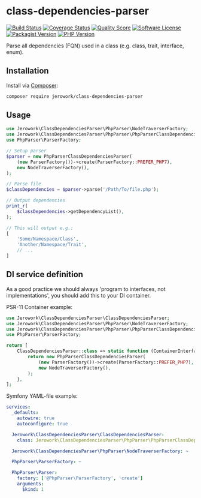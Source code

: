 # class-dependencies-parser
[![Build Status](https://img.shields.io/endpoint.svg?url=https%3A%2F%2Factions-badge.atrox.dev%2Fjerowork%2Fclass-dependencies-parser%2Fbadge%3Fref%3Dmain&style=flat-square)](https://github.com/jerowork/class-dependencies-parser/actions)
[![Coverage Status](https://img.shields.io/scrutinizer/coverage/g/jerowork/class-dependencies-parser.svg?style=flat-square)](https://scrutinizer-ci.com/g/jerowork/class-dependencies-parser/code-structure)
[![Quality Score](https://img.shields.io/scrutinizer/g/jerowork/class-dependencies-parser.svg?style=flat-square)](https://scrutinizer-ci.com/g/jerowork/class-dependencies-parser)
[![Software License](https://img.shields.io/badge/license-MIT-brightgreen.svg?style=flat-square)](LICENSE)
[![Packagist Version](https://img.shields.io/packagist/v/jerowork/class-dependencies-parser.svg?style=flat-square&include_prereleases)](https://packagist.org/packages/jerowork/class-dependencies-parser)
[![PHP Version](https://img.shields.io/badge/php-%5E8.1-8892BF.svg?style=flat-square)](http://www.php.net)

Parse all dependencies (FQN) used in a class (e.g. class, trait, interface, enum).

## Installation
Install via [Composer](https://getcomposer.org/):

```bash
composer require jerowork/class-dependencies-parser
```

## Usage
```php
use Jerowork\ClassDependenciesParser\PhpParser\NodeTraverserFactory;
use Jerowork\ClassDependenciesParser\PhpParser\PhpParserClassDependenciesParser;
use PhpParser\ParserFactory;

// Setup parser
$parser = new PhpParserClassDependenciesParser(
    (new ParserFactory())->create(ParserFactory::PREFER_PHP7),
    new NodeTraverserFactory(),
);

// Parse file
$classDependencies = $parser->parse('/Path/To/file.php');

// Output dependencies
print_r(
    $classDependencies->getDependencyList(),
);

// This will output e.g.:
[
    'Some/Namespace/Class',
    'Another/Namespace/Trait',
    // ...
]
```

## DI service definition

As a good practice we should always 'program to interfaces, not implementations', you should add this to your DI container.

PSR-11 Container example:
```php
use Jerowork\ClassDependenciesParser\ClassDependenciesParser;
use Jerowork\ClassDependenciesParser\PhpParser\NodeTraverserFactory;
use Jerowork\ClassDependenciesParser\PhpParser\PhpParserClassDependenciesParser;
use PhpParser\ParserFactory;

return [
    ClassDependenciesParser::class => static function (ContainerInterface $container): ClassDependenciesParser {
        return new PhpParserClassDependenciesParser(
            (new ParserFactory())->create(ParserFactory::PREFER_PHP7),
            new NodeTraverserFactory(),
        );
    },
];
```
Symfony YAML-file example:
```yaml
services:
  _defaults:
    autowire: true
    autoconfigure: true

  Jerowork\ClassDependenciesParser\ClassDependenciesParser:
    class: Jerowork\ClassDependenciesParser\PhpParser\PhpParserClassDependenciesParser

  Jerowork\ClassDependenciesParser\PhpParser\NodeTraverserFactory: ~

  PhpParser\ParserFactory: ~

  PhpParser\Parser:
    factory: ['@PhpParser\ParserFactory', 'create']
    arguments:
      $kind: 1
```
